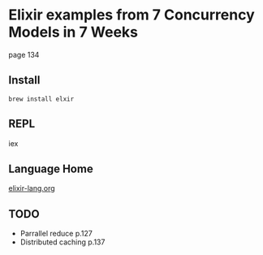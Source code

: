 # Elixir examples from 7 Concurrency Models in 7 Weeks

page 134

## Install

    brew install elxir

## REPL

   iex

## Language Home

[elixir-lang.org](http://elixir-lang.org/)

## TODO

* Parrallel reduce p.127
* Distributed caching p.137
